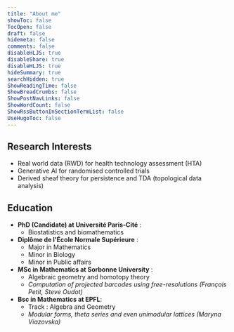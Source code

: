 ```yaml
---
title: "About me"
showToc: false
TocOpen: false
draft: false
hidemeta: false
comments: false
disableHLJS: true
disableShare: true
disableHLJS: true
hideSummary: true
searchHidden: true
ShowReadingTime: false
ShowBreadCrumbs: false
ShowPostNavLinks: false
ShowWordCount: false
ShowRssButtonInSectionTermList: false
UseHugoToc: false
---
```


## Research Interests
- Real world data (RWD) for health technology assessment (HTA) 
- Generative AI for randomised controlled trials
- Derived sheaf theory for persistence and TDA (topological data analysis)

## Education
- __PhD (Candidate) at Université Paris-Cité__ : 
    - Biostatistics and biomathematics
- __Diplôme de l'École Normale Supérieure__ : 
    - Major in Mathematics
    - Minor in Biology
    - Minor in Public affairs
- __MSc in Mathematics at Sorbonne University__ :
    - Algebraic geometry and homotopy theory
    - _Computation of projected barcodes using free-resolutions (François Petit, Steve Oudot)_
- __Bsc in Mathematics at EPFL__:
    - Track : Algebra and Geometry
    - _Modular forms, theta series and even unimodular lattices (Maryna Viazovska)_